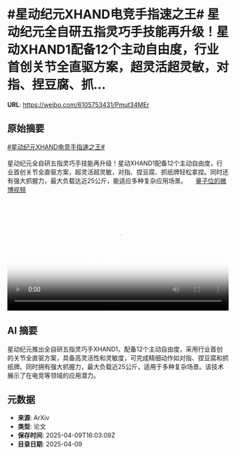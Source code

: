 # #星动纪元XHAND电竞手指速之王# 星动纪元全自研五指灵巧手技能再升级！星动XHAND1配备12个主动自由度，行业首创关节全直驱方案，超灵活超灵敏，对指、捏豆腐、抓...

**URL**: https://weibo.com/6105753431/Pmut34MEr

## 原始摘要

<a href="https://m.weibo.cn/search?containerid=231522type%3D1%26t%3D10%26q%3D%23%E6%98%9F%E5%8A%A8%E7%BA%AA%E5%85%83XHAND%E7%94%B5%E7%AB%9E%E6%89%8B%E6%8C%87%E9%80%9F%E4%B9%8B%E7%8E%8B%23&amp;extparam=%23%E6%98%9F%E5%8A%A8%E7%BA%AA%E5%85%83XHAND%E7%94%B5%E7%AB%9E%E6%89%8B%E6%8C%87%E9%80%9F%E4%B9%8B%E7%8E%8B%23" data-hide=""><span class="surl-text">#星动纪元XHAND电竞手指速之王#</span></a> <br><br>星动纪元全自研五指灵巧手技能再升级！星动XHAND1配备12个主动自由度，行业首创关节全直驱方案，超灵活超灵敏，对指、捏豆腐、抓纸牌轻松拿捏。同时还有强大抓握力，最大负载达近25公斤，能适应多种复杂应用场景。 <a href="https://video.weibo.com/show?fid=1034:5153602830794761" data-hide=""><span class="url-icon"><img style="width: 1rem;height: 1rem" src="https://h5.sinaimg.cn/upload/2015/09/25/3/timeline_card_small_video_default.png" referrerpolicy="no-referrer"></span><span class="surl-text">量子位的微博视频</span></a> <br clear="both"><div style="clear: both"></div><video controls="controls" poster="https://tvax4.sinaimg.cn/orj480/006Fd7o3ly1i0as80pnu2j30u01hcael.jpg" style="width: 100%"><source src="https://f.video.weibocdn.com/o0/aKPyupe1lx08nleTi9DG01041200iOXS0E010.mp4?label=mp4_720p&amp;template=720x1280.24.0&amp;ori=0&amp;ps=1CwnkDw1GXwCQx&amp;Expires=1744218160&amp;ssig=cUew4EDAVk&amp;KID=unistore,video"><source src="https://f.video.weibocdn.com/o0/iL0RCg1flx08nleTsvss01041200b5140E010.mp4?label=mp4_hd&amp;template=540x960.24.0&amp;ori=0&amp;ps=1CwnkDw1GXwCQx&amp;Expires=1744218160&amp;ssig=nRM9LE%2BD3N&amp;KID=unistore,video"><source src="https://f.video.weibocdn.com/o0/7m6s3vhUlx08nleT7Hqw010412005Xjm0E010.mp4?label=mp4_ld&amp;template=360x640.24.0&amp;ori=0&amp;ps=1CwnkDw1GXwCQx&amp;Expires=1744218160&amp;ssig=gpGik60TTH&amp;KID=unistore,video"><p>视频无法显示，请前往<a href="https://video.weibo.com/show?fid=1034%3A5153602830794761" target="_blank" rel="noopener noreferrer">微博视频</a>观看。</p></video>

## AI 摘要

星动纪元推出全自研五指灵巧手XHAND1，配备12个主动自由度，采用行业首创的关节全直驱方案，具备高灵活性和灵敏度，可完成精细动作如对指、捏豆腐和抓纸牌。同时拥有强大抓握力，最大负载近25公斤，适用于多种复杂场景。该技术展示了在电竞等领域的应用潜力。

## 元数据

- **来源**: ArXiv
- **类型**: 论文
- **保存时间**: 2025-04-09T16:03:09Z
- **目录日期**: 2025-04-09

